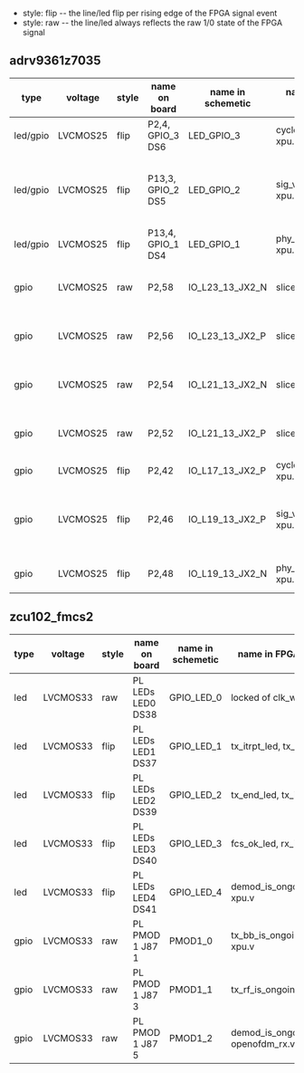 - style: flip -- the line/led flip per rising edge of the FPGA signal event
- style: raw  -- the line/led always reflects the raw 1/0 state of the FPGA signal

## adrv9361z7035

type     |voltage |style|name on board    |name in schemetic|name in FPGA code|comment
---------|--------|-----|-----------------|-----------------|-----------------|-------
led/gpio |LVCMOS25|flip |P2,4,  GPIO_3 DS6|LED_GPIO_3       |cycle_start0_led, xpu.v  |cycle start
led/gpio |LVCMOS25|flip |P13,3, GPIO_2 DS5|LED_GPIO_2       |sig_valid_led, xpu.v     |receiver detects a valid packet SIGNAL field
led/gpio |LVCMOS25|flip |P13,4, GPIO_1 DS4|LED_GPIO_1       |phy_tx_started_led, xpu.v|start to transmit a packet
gpio     |LVCMOS25|raw  |P2,58            |IO_L23_13_JX2_N  |slice_en[0], xpu.v       |gate of queue0. 0/1: close/open
gpio     |LVCMOS25|raw  |P2,56            |IO_L23_13_JX2_P  |slice_en[1], xpu.v       |gate of queue1. 0/1: close/open
gpio     |LVCMOS25|raw  |P2,54            |IO_L21_13_JX2_N  |slice_en[2], xpu.v       |gate of queue2. 0/1: close/open
gpio     |LVCMOS25|raw  |P2,52            |IO_L21_13_JX2_P  |slice_en[3], xpu.v       |gate of queue3. 0/1: close/open
gpio     |LVCMOS25|flip |P2,42            |IO_L17_13_JX2_P  |cycle_start0_led, xpu.v  |cycle start
gpio     |LVCMOS25|flip |P2,46            |IO_L19_13_JX2_P  |sig_valid_led, xpu.v     |receiver detects a valid packet SIGNAL field
gpio     |LVCMOS25|flip |P2,48            |IO_L19_13_JX2_N  |phy_tx_started_led, xpu.v|start to transmit a packet

## zcu102_fmcs2

type     |voltage |style|name on board    |name in schemetic|name in FPGA code|comment
---------|--------|-----|-----------------|-----------------|-----------------|-------
led      |LVCMOS33|raw  |PL LEDs LED0 DS38|GPIO_LED_0       |locked of clk_wiz_0|RF-BB clk locked
led      |LVCMOS33|flip |PL LEDs LED1 DS37|GPIO_LED_1       |tx_itrpt_led, tx_intf.v  |interrupt after pkt sent by FPGA
led      |LVCMOS33|flip |PL LEDs LED2 DS39|GPIO_LED_2       |tx_end_led, tx_intf.v|openofdm_tx finishes 1 pkt I/Q gen
led      |LVCMOS33|flip |PL LEDs LED3 DS40|GPIO_LED_3       |fcs_ok_led, rx_intf.v|openofdm_rx gives CRC OK for 1 pkt
led      |LVCMOS33|flip |PL LEDs LED4 DS41|GPIO_LED_4       |demod_is_ongoing_led, xpu.v|openofdm_rx working on 1 pkt
gpio     |LVCMOS33|raw  |PL PMOD 1 J87 1  |PMOD1_0          |tx_bb_is_ongoing, xpu.v       |pkt I/Q sending at bb
gpio     |LVCMOS33|raw  |PL PMOD 1 J87 3  |PMOD1_1          |tx_rf_is_ongoing, xpu.v       |pkt signal at antenna (delayed to bb)
gpio     |LVCMOS33|raw  |PL PMOD 1 J87 5  |PMOD1_2          |demod_is_ongoing, openofdm_rx.v|openofdm_rx working on 1 pkt
